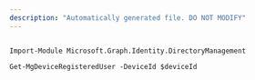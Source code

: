 ```yaml
---
description: "Automatically generated file. DO NOT MODIFY"
---
```


```powershellv2

Import-Module Microsoft.Graph.Identity.DirectoryManagement

Get-MgDeviceRegisteredUser -DeviceId $deviceId

```